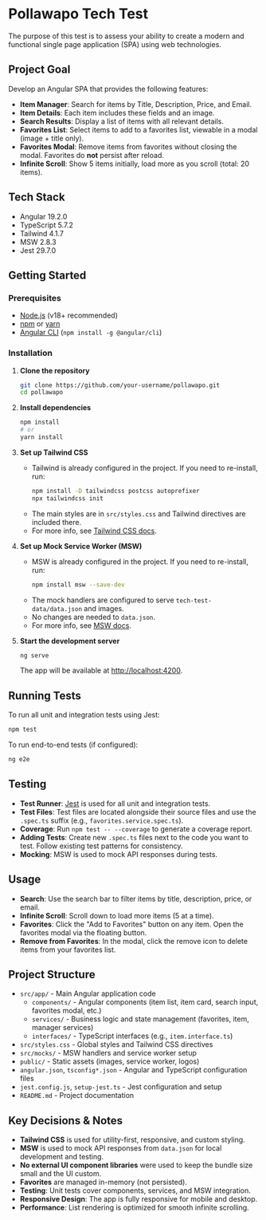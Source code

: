# Pollawapo Tech Test

The purpose of this test is to assess your ability to create a modern and functional single page application (SPA) using web technologies.

## Project Goal

Develop an Angular SPA that provides the following features:

- **Item Manager**: Search for items by Title, Description, Price, and Email.
- **Item Details**: Each item includes these fields and an image.
- **Search Results**: Display a list of items with all relevant details.
- **Favorites List**: Select items to add to a favorites list, viewable in a modal (image + title only).
- **Favorites Modal**: Remove items from favorites without closing the modal. Favorites do **not** persist after reload.
- **Infinite Scroll**: Show 5 items initially, load more as you scroll (total: 20 items).

## Tech Stack

- Angular 19.2.0
- TypeScript 5.7.2
- Tailwind 4.1.7
- MSW 2.8.3
- Jest 29.7.0

## Getting Started

### Prerequisites

- [Node.js](https://nodejs.org/) (v18+ recommended)
- [npm](https://www.npmjs.com/) or [yarn](https://yarnpkg.com/)
- [Angular CLI](https://angular.io/cli) (`npm install -g @angular/cli`)

### Installation

1. **Clone the repository**

   ```sh
   git clone https://github.com/your-username/pollawapo.git
   cd pollawapo
   ```

2. **Install dependencies**

   ```sh
   npm install
   # or
   yarn install
   ```

3. **Set up Tailwind CSS**

   - Tailwind is already configured in the project. If you need to re-install, run:
     ```sh
     npm install -D tailwindcss postcss autoprefixer
     npx tailwindcss init
     ```
   - The main styles are in `src/styles.css` and Tailwind directives are included there.
   - For more info, see [Tailwind CSS docs](https://tailwindcss.com/docs/guides/angular).

4. **Set up Mock Service Worker (MSW)**

   - MSW is already configured in the project. If you need to re-install, run:
     ```sh
     npm install msw --save-dev
     ```
   - The mock handlers are configured to serve `tech-test-data/data.json` and images.
   - No changes are needed to `data.json`.
   - For more info, see [MSW docs](https://mswjs.io/docs/getting-started).

5. **Start the development server**
   ```sh
   ng serve
   ```
   The app will be available at [http://localhost:4200](http://localhost:4200).

## Running Tests

To run all unit and integration tests using Jest:

```sh
npm test
```

To run end-to-end tests (if configured):

```sh
ng e2e
```

## Testing

- **Test Runner**: [Jest](https://jestjs.io/) is used for all unit and integration tests.
- **Test Files**: Test files are located alongside their source files and use the `.spec.ts` suffix (e.g., `favorites.service.spec.ts`).
- **Coverage**: Run `npm test -- --coverage` to generate a coverage report.
- **Adding Tests**: Create new `.spec.ts` files next to the code you want to test. Follow existing test patterns for consistency.
- **Mocking**: MSW is used to mock API responses during tests.

## Usage

- **Search**: Use the search bar to filter items by title, description, price, or email.
- **Infinite Scroll**: Scroll down to load more items (5 at a time).
- **Favorites**: Click the "Add to Favorites" button on any item. Open the favorites modal via the floating button.
- **Remove from Favorites**: In the modal, click the remove icon to delete items from your favorites list.

## Project Structure

- `src/app/` - Main Angular application code
  - `components/` - Angular components (item list, item card, search input, favorites modal, etc.)
  - `services/` - Business logic and state management (favorites, item, manager services)
  - `interfaces/` - TypeScript interfaces (e.g., `item.interface.ts`)
- `src/styles.css` - Global styles and Tailwind CSS directives
- `src/mocks/` - MSW handlers and service worker setup
- `public/` - Static assets (images, service worker, logos)
- `angular.json`, `tsconfig*.json` - Angular and TypeScript configuration files
- `jest.config.js`, `setup-jest.ts` - Jest configuration and setup
- `README.md` - Project documentation

## Key Decisions & Notes

- **Tailwind CSS** is used for utility-first, responsive, and custom styling.
- **MSW** is used to mock API responses from `data.json` for local development and testing.
- **No external UI component libraries** were used to keep the bundle size small and the UI custom.
- **Favorites** are managed in-memory (not persisted).
- **Testing**: Unit tests cover components, services, and MSW integration.
- **Responsive Design**: The app is fully responsive for mobile and desktop.
- **Performance**: List rendering is optimized for smooth infinite scrolling.
